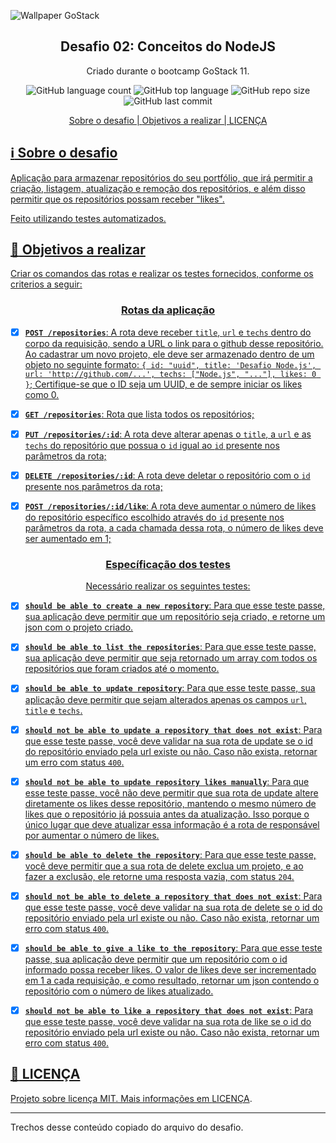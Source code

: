 ![Wallpaper GoStack](https://user-images.githubusercontent.com/58411170/79023960-f326d100-7b57-11ea-9a3b-d3fd0d6bf6bd.png)

<h2 align="center">
  Desafio 02: Conceitos do NodeJS
</h2> 
 
<p align="center">
  Criado durante o bootcamp GoStack 11.
</p>
 
<p align="center">
 
  <img alt="GitHub language count" src="https://img.shields.io/github/languages/count/gabriel-antero/desafio-conceitos-node">
  <img alt="GitHub top language" src="https://img.shields.io/github/languages/top/gabriel-antero/desafio-conceitos-node"> 
  <img alt="GitHub repo size" src="https://img.shields.io/github/repo-size/gabriel-antero/desafio-conceitos-node">
  <img alt="GitHub last commit" src="https://img.shields.io/github/last-commit/gabriel-antero/desafio-conceitos-node">
  
</p>

<p align="center">
  <a href="">Sobre o desafio</> |
  <a href="">Objetivos a realizar</> |
  <a href="">LICENÇA</>
</p>
 
## :information_source: Sobre o desafio

Aplicação para armazenar repositórios do seu portfólio, que irá permitir a criação, listagem, atualização e remoção 
dos repositórios, e além disso permitir que os repositórios possam receber "likes".

Feito utilizando testes automatizados.

## :dart: Objetivos a realizar
  Criar os comandos das rotas e realizar os testes fornecidos, conforme os criterios a seguir:
  
<h3 align="center">Rotas da aplicação</h3>

- [X] **`POST /repositories`**: A rota deve receber `title`, `url` e `techs` dentro do corpo da requisição, sendo a URL o link para o github desse repositório. Ao cadastrar um novo projeto, ele deve ser armazenado dentro de um objeto no seguinte formato: `{ id: "uuid", title: 'Desafio Node.js', url: 'http://github.com/...', techs: ["Node.js", "..."], likes: 0 }`; Certifique-se que o ID seja um UUID, e de sempre iniciar os likes como 0.

- [X] **`GET /repositories`**: Rota que lista todos os repositórios;

- [X] **`PUT /repositories/:id`**: A rota deve alterar apenas o `title`, a `url` e as `techs` do repositório que possua o `id` igual ao `id` presente nos parâmetros da rota;

- [X] **`DELETE /repositories/:id`**: A rota deve deletar o repositório com o `id` presente nos parâmetros da rota;

- [X] **`POST /repositories/:id/like`**: A rota deve aumentar o número de likes do repositório específico escolhido através do `id` presente nos parâmetros da rota, a cada chamada dessa rota, o número de likes deve ser aumentado em 1;

<h3 align="center">Específicação dos testes</h3>
<p align="center">Necessário realizar os seguintes testes:

- [X] **`should be able to create a new repository`**: Para que esse teste passe, sua aplicação deve permitir que um repositório seja criado, e retorne um json com o projeto criado.

- [X] **`should be able to list the repositories`**: Para que esse teste passe, sua aplicação deve permitir que seja retornado um array com todos os repositórios que foram criados até o momento.

- [X] **`should be able to update repository`**: Para que esse teste passe, sua aplicação deve permitir que sejam alterados apenas os campos `url`, `title` e `techs`.

- [X] **`should not be able to update a repository that does not exist`**: Para que esse teste passe, você deve validar na sua rota de update se o id do repositório enviado pela url existe ou não. Caso não exista, retornar um erro com status `400`.

- [X] **`should not be able to update repository likes manually`**: Para que esse teste passe, você não deve permitir que sua rota de update altere diretamente os likes desse repositório, mantendo o mesmo número de likes que o repositório já possuia antes da atualização. Isso porque o único lugar que deve atualizar essa informação é a rota de responsável por aumentar o número de likes.

- [X] **`should be able to delete the repository`**: Para que esse teste passe, você deve permitir que a sua rota de delete exclua um projeto, e ao fazer a exclusão, ele retorne uma resposta vazia, com status `204`.

- [X] **`should not be able to delete a repository that does not exist`**: Para que esse teste passe, você deve validar na sua rota de delete se o id do repositório enviado pela url existe ou não. Caso não exista, retornar um erro com status `400`.

- [X] **`should be able to give a like to the repository`**: Para que esse teste passe, sua aplicação deve permitir que um repositório com o id informado possa receber likes. O valor de likes deve ser incrementado em 1 a cada requisição, e como resultado, retornar um json contendo o repositório com o número de likes atualizado.

- [X] **`should not be able to like a repository that does not exist`**: Para que esse teste passe, você deve validar na sua rota de like se o id do repositório enviado pela url existe ou não. Caso não exista, retornar um erro com status `400`.

## :memo: LICENÇA

Projeto sobre licença MIT. Mais informações em [LICENÇA]().

---

Trechos desse conteúdo copiado do arquivo do desafio.
